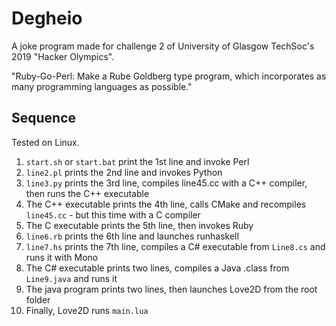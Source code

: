 Degheio
=======
A joke program made for challenge 2 of University of Glasgow TechSoc's 2019 "Hacker Olympics".

"Ruby-Go-Perl: Make a Rube Goldberg type program, which incorporates as many programming languages as possible."

## Sequence
Tested on Linux.
1. `start.sh` or `start.bat` print the 1st line and invoke Perl
2. `line2.pl` prints the 2nd line and invokes Python
3. `line3.py` prints the 3rd line, compiles line45.cc with a C++ compiler, then runs the C++ executable
4. The C++ executable prints the 4th line, calls CMake and recompiles `line45.cc` - but this time with a C compiler
5. The C executable prints the 5th line, then invokes Ruby
6. `line6.rb` prints the 6th line and launches runhaskell
7. `line7.hs` prints the 7th line, compiles a C# executable from `Line8.cs` and runs it with Mono
8. The C# executable prints two lines, compiles a Java .class from `Line9.java` and runs it
9. The java program prints two lines, then launches Love2D from the root folder
10. Finally, Love2D runs `main.lua`



